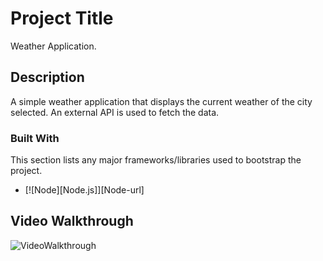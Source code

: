 # Project Title

Weather Application.

## Description

A simple weather application that displays the current weather of the city selected. An external API is used to fetch the data.

### Built With

This section lists any major frameworks/libraries used to bootstrap the project.

* [![Node][Node.js]][Node-url]

## Video Walkthrough

![VideoWalkthrough](https://github.com/user-attachments/assets/7ec9c8f9-80a2-4911-9a3f-daccc5b506db)
